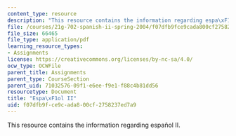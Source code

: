 ```yaml
---
content_type: resource
description: "This resource contains the information regarding espa\xF1ol II."
file: /courses/21g-702-spanish-ii-spring-2004/f07dfb9fce9cada800cf2758237ed7a9_MIT21G_702S04_consejos.pdf
file_size: 66465
file_type: application/pdf
learning_resource_types:
- Assignments
license: https://creativecommons.org/licenses/by-nc-sa/4.0/
ocw_type: OCWFile
parent_title: Assignments
parent_type: CourseSection
parent_uid: 71032576-09f1-e6ee-f9e1-f88c4b81dd56
resourcetype: Document
title: "Espa\xF1ol II"
uid: f07dfb9f-ce9c-ada8-00cf-2758237ed7a9
---
```

This resource contains the information regarding español II.